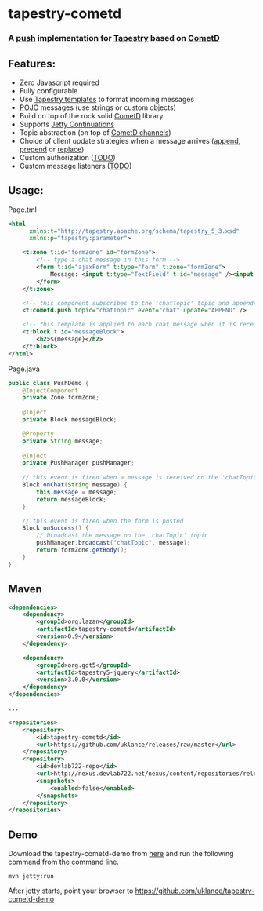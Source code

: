 tapestry-cometd
===============

### A [push](http://en.wikipedia.org/wiki/Comet_%28programming%29) implementation for [Tapestry](http://tapestry.apache.org/) based on [CometD](http://cometd.org/)

## Features:
* Zero Javascript required
* Fully configurable
* Use [Tapestry templates](http://tapestry.apache.org/component-templates.html) to format incoming messages
* [POJO](http://en.wikipedia.org/wiki/Plain_Old_Java_Object) messages (use strings or custom objects)
* Build on top of the rock solid [CometD](http://cometd.org/) library
* Supports [Jetty Continuations](http://wiki.eclipse.org/Jetty/Feature/Continuations)
* Topic abstraction (on top of [CometD channels](http://cometd.org/documentation/cometd-java/server/channel))
* Choice of client update strategies when a message arrives ([append](http://api.jquery.com/append/), [prepend](http://api.jquery.com/prepend/) or [replace](http://api.jquery.com/html/))
* Custom authorization ([TODO](https://github.com/uklance/tapestry-cometd/issues/21))
* Custom message listeners ([TODO](https://github.com/uklance/tapestry-cometd/issues/21))

## Usage:

Page.tml
```xml
<html 
      xmlns:t="http://tapestry.apache.org/schema/tapestry_5_3.xsd"
      xmlns:p="tapestry:parameter">

	<t:zone t:id="formZone" id="formZone">
		<!-- type a chat message in this form -->
		<form t:id="ajaxForm" t:type="form" t:zone="formZone">
			Message: <input t:type="TextField" t:id="message" /><input type="submit" value="Send"/>
		</form>
	</t:zone>

	<!-- this component subscribes to the 'chatTopic' topic and appends received messages to itself -->
	<t:cometd.push topic="chatTopic" event="chat" update="APPEND" />

	<!-- this template is applied to each chat message when it is received -->
	<t:block t:id="messageBlock">
		<h2>${message}</h2>
	</t:block>
</html>
```

Page.java

```java
public class PushDemo {
    @InjectComponent
	private Zone formZone;
	
	@Inject
	private Block messageBlock;

	@Property
	private String message;
	
	@Inject
	private PushManager pushManager;
	
	// this event is fired when a message is received on the 'chatTopic' topic
	Block onChat(String message) {
		this.message = message;
		return messageBlock;
	}

	// this event is fired when the form is posted
	Block onSuccess() {
		// broadcast the message on the 'chatTopic' topic
		pushManager.broadcast("chatTopic", message);
		return formZone.getBody();
	}
}
```

## Maven
```xml
<dependencies>
	<dependency>
		<groupId>org.lazan</groupId>
		<artifactId>tapestry-cometd</artifactId>
		<version>0.9</version>
	</dependency>

	<dependency>
		<groupId>org.got5</groupId>
		<artifactId>tapestry5-jquery</artifactId>
		<version>3.0.0</version>
	</dependency>
</dependencies>

...

<repositories>
	<repository>
		<id>tapestry-cometd</id>
		<url>https://github.com/uklance/releases/raw/master</url>
	</repository>
	<repository>
		<id>devlab722-repo</id>
		<url>http://nexus.devlab722.net/nexus/content/repositories/releases</url>
		<snapshots>
			<enabled>false</enabled>
		</snapshots>
	</repository>
</repositories>
```

## Demo

Download the tapestry-cometd-demo from [here](https://github.com/uklance/tapestry-cometd-demo) and run the following command from the command line.
```
mvn jetty:run
```
After jetty starts, point your browser to https://github.com/uklance/tapestry-cometd-demo